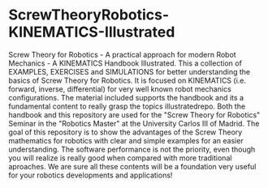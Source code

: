 # ScrewTheoryRobotics-KINEMATICS-Illustrated
Screw Theory for Robotics - A practical approach for modern Robot Mechanics - A KINEMATICS Handbook Illustrated.
This a collection of EXAMPLES, EXERCISES and SIMULATIONS for better understanding the basics of Screw Theory for Robotics. It is focused on KINEMATICS (i.e. forward, inverse, differential) for very well known robot mechanics configurations.
The material included supports the handbook and its a fundamental content to really grasp the topics illustratedrepo.
Both the handbook and this repository are used for the "Screw Theory for Robotics" Seminar in the "Robotics Master" at the University Carlos III of Madrid.
The goal of this repository is to show the advantages of the Screw Theory mathematics for robotics with clear and simple examples for an easier understanding. The software performance is not the priority, even though you will realize is really good when compared with more traditional aproaches.
We are sure all these contents will be a foundation very useful for your robotics developments and applications!
